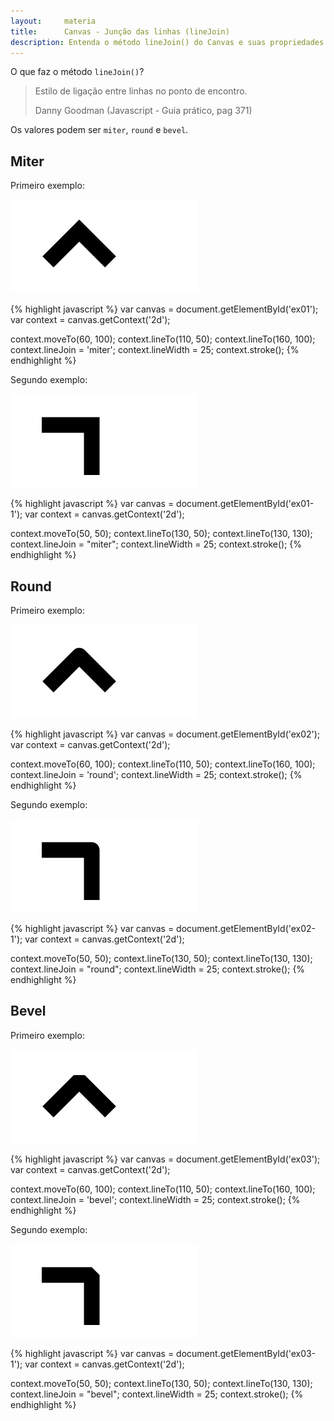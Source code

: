 ```yaml
---
layout:     materia
title:      Canvas - Junção das linhas (lineJoin)
description: Entenda o método lineJoin() do Canvas e suas propriedades (miter, round e bevel)
---
```



O que faz o método `lineJoin()`?

> Estilo de ligação entre linhas no ponto de encontro.
>
> Danny Goodman (Javascript - Guia prático, pag 371) 

Os valores podem ser `miter`, `round` e `bevel`.



Miter
---

Primeiro exemplo:

<p><img src="canvas1.png" alt="fig exemplo de canvas" title="exemplo de canvas" class="canvas"/></p>

{% highlight javascript %}
var canvas = document.getElementById('ex01');
var context = canvas.getContext('2d');

context.moveTo(60, 100);
context.lineTo(110, 50);
context.lineTo(160, 100);
context.lineJoin = 'miter';
context.lineWidth = 25;
context.stroke();
{% endhighlight %}


Segundo exemplo:

<p><img src="canvas2.png" alt="fig exemplo de canvas" title="exemplo de canvas" class="canvas"/></p>

{% highlight javascript %}
var canvas = document.getElementById('ex01-1');
var context = canvas.getContext('2d');

context.moveTo(50, 50);
context.lineTo(130, 50);
context.lineTo(130, 130);
context.lineJoin = "miter";
context.lineWidth = 25;
context.stroke();
{% endhighlight %}



Round
---

Primeiro exemplo:

<p><img src="canvas3.png" alt="fig exemplo de canvas" title="exemplo de canvas" class="canvas"/></p>


{% highlight javascript %}
var canvas = document.getElementById('ex02');
var context = canvas.getContext('2d');

context.moveTo(60, 100);
context.lineTo(110, 50);
context.lineTo(160, 100);
context.lineJoin = 'round';
context.lineWidth = 25;
context.stroke();
{% endhighlight %}


Segundo exemplo:

<p><img src="canvas4.png" alt="fig exemplo de canvas" title="exemplo de canvas" class="canvas"/></p>

{% highlight javascript %}
var canvas = document.getElementById('ex02-1');
var context = canvas.getContext('2d');

context.moveTo(50, 50);
context.lineTo(130, 50);
context.lineTo(130, 130);
context.lineJoin = "round";
context.lineWidth = 25;
context.stroke();
{% endhighlight %}



Bevel
---

Primeiro exemplo:

<p><img src="canvas5.png" alt="fig exemplo de canvas" title="exemplo de canvas" class="canvas"/></p>


{% highlight javascript %}
var canvas = document.getElementById('ex03');
var context = canvas.getContext('2d');

context.moveTo(60, 100);
context.lineTo(110, 50);
context.lineTo(160, 100);
context.lineJoin = 'bevel';
context.lineWidth = 25;
context.stroke();
{% endhighlight %}

Segundo exemplo:

<p><img src="canvas6.png" alt="fig exemplo de canvas" title="exemplo de canvas" class="canvas"/></p>


{% highlight javascript %}
var canvas = document.getElementById('ex03-1');
var context = canvas.getContext('2d');

context.moveTo(50, 50);
context.lineTo(130, 50);
context.lineTo(130, 130);
context.lineJoin = "bevel";
context.lineWidth = 25;
context.stroke();
{% endhighlight %}